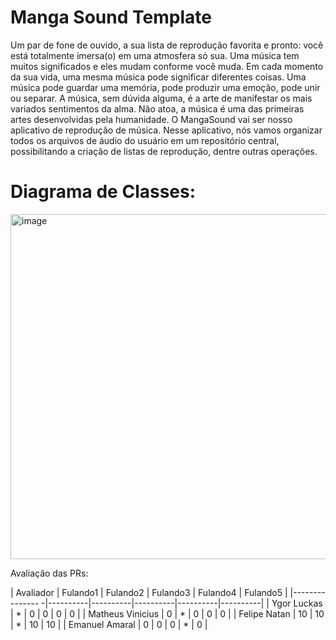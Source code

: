 # Manga Sound Template

Um par de fone de ouvido, a sua lista de reprodução favorita e pronto: você está totalmente imersa(o) em uma atmosfera só sua. Uma música tem muitos significados e eles mudam conforme você muda. Em cada momento da sua vida, uma mesma música pode significar diferentes coisas. Uma música pode guardar uma memória, pode produzir uma emoção, pode unir ou separar. A música, sem dúvida alguma, é a arte de manifestar os mais variados sentimentos da alma. Não atoa, a música é uma das primeiras artes desenvolvidas pela humanidade. O MangaSound vai ser nosso aplicativo de reprodução de música. Nesse aplicativo, nós vamos organizar todos os arquivos de áudio do usuário em um repositório central, possibilitando a criação de listas de reprodução, dentre outras operações. 

# Diagrama de Classes: 

<img width="552" alt="image" src="https://github.com/user-attachments/assets/9873181b-511f-42d9-8cf5-5d5966515634" />


Avaliação das PRs:

| Avaliador      | Fulando1 | Fulando2 | Fulando3 | Fulando4 | Fulando5 |
|---------------    -|----------|----------|----------|----------|----------|
| Ygor Luckas        |    *     |   0      |  0       |  0       | 0        |
| Matheus Vinicius   |    0     |   *      |  0       |  0       | 0        |
| Felipe Natan       |    10     |   10      |  *       |  10       | 10        |
| Emanuel Amaral     |    0     |   0      |  0       |  *       | 0        |


